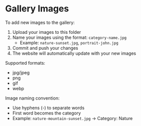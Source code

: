 # Gallery Images

To add new images to the gallery:

1. Upload your images to this folder
2. Name your images using the format: `category-name.jpg`
   - Example: `nature-sunset.jpg`, `portrait-john.jpg`
3. Commit and push your changes
4. The website will automatically update with your new images

Supported formats:
- jpg/jpeg
- png
- gif
- webp

Image naming convention:
- Use hyphens (-) to separate words
- First word becomes the category
- Example: `nature-mountain-sunset.jpg` → Category: Nature 